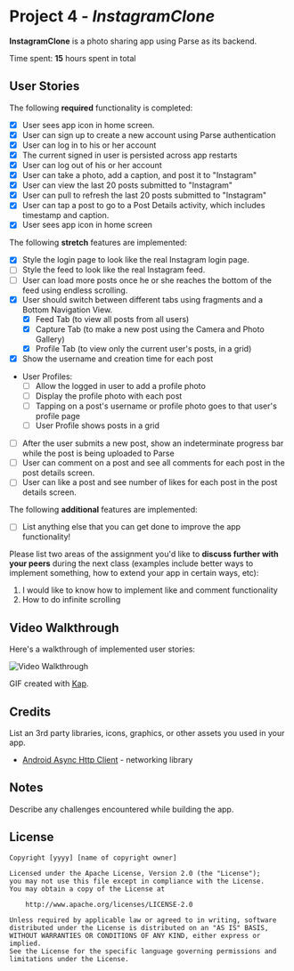 # Project 4 - *InstagramClone*

**InstagramClone** is a photo sharing app using Parse as its backend.

Time spent: **15** hours spent in total

## User Stories

The following **required** functionality is completed:

- [X] User sees app icon in home screen.
- [X] User can sign up to create a new account using Parse authentication
- [X] User can log in to his or her account
- [X] The current signed in user is persisted across app restarts
- [X] User can log out of his or her account
- [X] User can take a photo, add a caption, and post it to "Instagram"
- [X] User can view the last 20 posts submitted to "Instagram"
- [X] User can pull to refresh the last 20 posts submitted to "Instagram"
- [X] User can tap a post to go to a Post Details activity, which includes timestamp and caption.
- [X] User sees app icon in home screen

The following **stretch** features are implemented:

- [X] Style the login page to look like the real Instagram login page.
- [ ] Style the feed to look like the real Instagram feed.
- [ ] User can load more posts once he or she reaches the bottom of the feed using endless scrolling.
- [X] User should switch between different tabs using fragments and a Bottom Navigation View.
  - [X] Feed Tab (to view all posts from all users)
  - [X] Capture Tab (to make a new post using the Camera and Photo Gallery)
  - [X] Profile Tab (to view only the current user's posts, in a grid)
- [X] Show the username and creation time for each post
- User Profiles:
  - [ ] Allow the logged in user to add a profile photo
  - [ ] Display the profile photo with each post
  - [ ] Tapping on a post's username or profile photo goes to that user's profile page
  - [ ] User Profile shows posts in a grid
- [ ] After the user submits a new post, show an indeterminate progress bar while the post is being uploaded to Parse
- [ ] User can comment on a post and see all comments for each post in the post details screen.
- [ ] User can like a post and see number of likes for each post in the post details screen.

The following **additional** features are implemented:

- [ ] List anything else that you can get done to improve the app functionality!

Please list two areas of the assignment you'd like to **discuss further with your peers** during the next class (examples include better ways to implement something, how to extend your app in certain ways, etc):

1. I would like to know how to implement like and comment functionality
2. How to do infinite scrolling

## Video Walkthrough

Here's a walkthrough of implemented user stories:

<img src='Recording.gif' title='Video Walkthrough' width='' alt='Video Walkthrough' />

GIF created with [Kap](https://getkap.co/).

## Credits

List an 3rd party libraries, icons, graphics, or other assets you used in your app.

- [Android Async Http Client](http://loopj.com/android-async-http/) - networking library


## Notes

Describe any challenges encountered while building the app.

## License

    Copyright [yyyy] [name of copyright owner]

    Licensed under the Apache License, Version 2.0 (the "License");
    you may not use this file except in compliance with the License.
    You may obtain a copy of the License at

        http://www.apache.org/licenses/LICENSE-2.0

    Unless required by applicable law or agreed to in writing, software
    distributed under the License is distributed on an "AS IS" BASIS,
    WITHOUT WARRANTIES OR CONDITIONS OF ANY KIND, either express or implied.
    See the License for the specific language governing permissions and
    limitations under the License.

